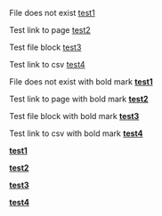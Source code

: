 File does not exist [test1](file.md)

Test link to page [test2](test.md)

Test file block [test3](test.txt)

Test link to csv [test4](test.csv)

File does not exist with bold mark **[test1](file.md)**

Test link to page with bold mark **[test2](test.md)**

Test file block with bold mark **[test3](test.txt)**

Test link to csv with bold mark **[test4](test.csv)**

**[test1](file.md)**

**[test2](test.md)**

**[test3](test.txt)**

**[test4](test.csv)**
